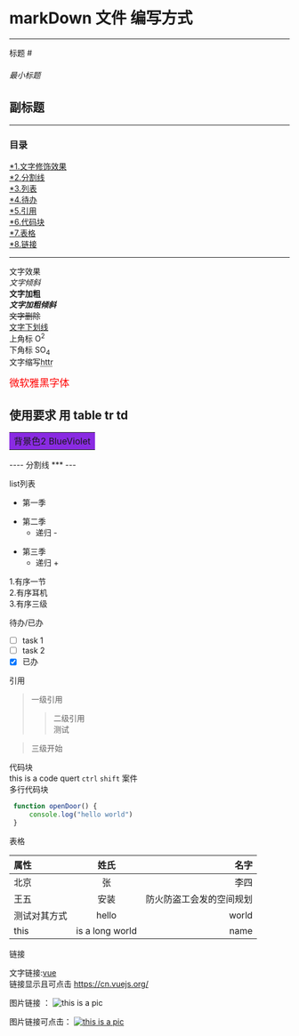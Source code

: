 # markDown 文件 编写方式
___

标题 # 
###### 最小标题
## 副标题

---

### 目录

[*1.文字修饰效果](#font-style)  
[*2.分割线](#split)  
[*3.列表](#list)  
[*4.待办](#task)  
[*5.引用](#quet)    
[*6.代码块](#code)    
[*7.表格](#table)  
[*8.链接](#link)
___




<a id="font-style">文字效果</a>  
*文字倾斜*  
**文字加粗**  
***文字加粗倾斜***  
 ~~文字删除~~   
<u>文字下划线</u>  
上角标 O<sup>2</sup>  
下角标 SO<sub>4</sub>  
文字缩写<abbr title="this is a long html">httr</abbr>  

<font face="微软雅黑" size=4 color=#FF0000 >微软雅黑字体</font>

使用要求 用 table tr td 
---- 
<table><tr><td bgcolor= BlueViolet > 背景色2 BlueViolet </td></tr></table>
----
<a id="split">分割线</a> 
***
---

<a id="list">list列表</a>
* 第一季  
- 第二季 
  - 递归 - 
+ 第三季 
  + 递归 + 

1.有序一节  
2.有序耳机  
3.有序三级


<a id="task">待办/已办</a>
- [ ] task 1
- [ ] task 2
- [X] 已办

<a id="qute">引用</a>
> 一级引用  
>> 二级引用  
   测试  

> 三级开始

<a id="code">代码块</a>  
this is a code quert `ctrl` `shift` 案件  
多行代码块

``` js
 function openDoor() {
     console.log("hello world")
 }
```

<a id="table">表格</a>

| 属性 | 姓氏 | 名字 |
|:-- | :--: |--:|
北京 | 张 | 李四
王五 | 安装 | 防火防盗工会发的空间规划
测试对其方式 | hello | world
this | is a long world | name

<a id="link">链接</a>

文字链接:[vue](https://cn.vuejs.org/)   
链接显示且可点击 <https://cn.vuejs.org/>  

图片链接 ： 
![this is a pic](https://dss1.bdstatic.com/70cFvXSh_Q1YnxGkpoWK1HF6hhy/it/u=2771978851,2906984932&fm=26&gp=0.jpg)  

图片链接可点击：
[![this is a pic](https://dss1.bdstatic.com/70cFvXSh_Q1YnxGkpoWK1HF6hhy/it/u=2771978851,2906984932&fm=26&gp=0.jpg)](https://cn.vuejs.org/)










